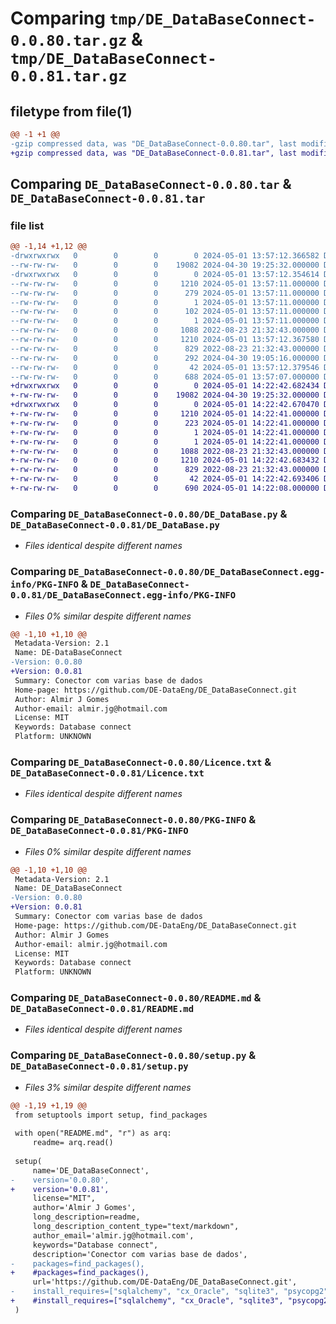 # Comparing `tmp/DE_DataBaseConnect-0.0.80.tar.gz` & `tmp/DE_DataBaseConnect-0.0.81.tar.gz`

## filetype from file(1)

```diff
@@ -1 +1 @@
-gzip compressed data, was "DE_DataBaseConnect-0.0.80.tar", last modified: Wed May  1 13:57:12 2024, max compression
+gzip compressed data, was "DE_DataBaseConnect-0.0.81.tar", last modified: Wed May  1 14:22:42 2024, max compression
```

## Comparing `DE_DataBaseConnect-0.0.80.tar` & `DE_DataBaseConnect-0.0.81.tar`

### file list

```diff
@@ -1,14 +1,12 @@
-drwxrwxrwx   0        0        0        0 2024-05-01 13:57:12.366582 DE_DataBaseConnect-0.0.80/
--rw-rw-rw-   0        0        0    19082 2024-04-30 19:25:32.000000 DE_DataBaseConnect-0.0.80/DE_DataBase.py
-drwxrwxrwx   0        0        0        0 2024-05-01 13:57:12.354614 DE_DataBaseConnect-0.0.80/DE_DataBaseConnect.egg-info/
--rw-rw-rw-   0        0        0     1210 2024-05-01 13:57:11.000000 DE_DataBaseConnect-0.0.80/DE_DataBaseConnect.egg-info/PKG-INFO
--rw-rw-rw-   0        0        0      279 2024-05-01 13:57:11.000000 DE_DataBaseConnect-0.0.80/DE_DataBaseConnect.egg-info/SOURCES.txt
--rw-rw-rw-   0        0        0        1 2024-05-01 13:57:11.000000 DE_DataBaseConnect-0.0.80/DE_DataBaseConnect.egg-info/dependency_links.txt
--rw-rw-rw-   0        0        0      102 2024-05-01 13:57:11.000000 DE_DataBaseConnect-0.0.80/DE_DataBaseConnect.egg-info/requires.txt
--rw-rw-rw-   0        0        0        1 2024-05-01 13:57:11.000000 DE_DataBaseConnect-0.0.80/DE_DataBaseConnect.egg-info/top_level.txt
--rw-rw-rw-   0        0        0     1088 2022-08-23 21:32:43.000000 DE_DataBaseConnect-0.0.80/Licence.txt
--rw-rw-rw-   0        0        0     1210 2024-05-01 13:57:12.367580 DE_DataBaseConnect-0.0.80/PKG-INFO
--rw-rw-rw-   0        0        0      829 2022-08-23 21:32:43.000000 DE_DataBaseConnect-0.0.80/README.md
--rw-rw-rw-   0        0        0      292 2024-04-30 19:05:16.000000 DE_DataBaseConnect-0.0.80/pyproject.toml
--rw-rw-rw-   0        0        0       42 2024-05-01 13:57:12.379546 DE_DataBaseConnect-0.0.80/setup.cfg
--rw-rw-rw-   0        0        0      688 2024-05-01 13:57:07.000000 DE_DataBaseConnect-0.0.80/setup.py
+drwxrwxrwx   0        0        0        0 2024-05-01 14:22:42.682434 DE_DataBaseConnect-0.0.81/
+-rw-rw-rw-   0        0        0    19082 2024-04-30 19:25:32.000000 DE_DataBaseConnect-0.0.81/DE_DataBase.py
+drwxrwxrwx   0        0        0        0 2024-05-01 14:22:42.670470 DE_DataBaseConnect-0.0.81/DE_DataBaseConnect.egg-info/
+-rw-rw-rw-   0        0        0     1210 2024-05-01 14:22:41.000000 DE_DataBaseConnect-0.0.81/DE_DataBaseConnect.egg-info/PKG-INFO
+-rw-rw-rw-   0        0        0      223 2024-05-01 14:22:41.000000 DE_DataBaseConnect-0.0.81/DE_DataBaseConnect.egg-info/SOURCES.txt
+-rw-rw-rw-   0        0        0        1 2024-05-01 14:22:41.000000 DE_DataBaseConnect-0.0.81/DE_DataBaseConnect.egg-info/dependency_links.txt
+-rw-rw-rw-   0        0        0        1 2024-05-01 14:22:41.000000 DE_DataBaseConnect-0.0.81/DE_DataBaseConnect.egg-info/top_level.txt
+-rw-rw-rw-   0        0        0     1088 2022-08-23 21:32:43.000000 DE_DataBaseConnect-0.0.81/Licence.txt
+-rw-rw-rw-   0        0        0     1210 2024-05-01 14:22:42.683432 DE_DataBaseConnect-0.0.81/PKG-INFO
+-rw-rw-rw-   0        0        0      829 2022-08-23 21:32:43.000000 DE_DataBaseConnect-0.0.81/README.md
+-rw-rw-rw-   0        0        0       42 2024-05-01 14:22:42.693406 DE_DataBaseConnect-0.0.81/setup.cfg
+-rw-rw-rw-   0        0        0      690 2024-05-01 14:22:08.000000 DE_DataBaseConnect-0.0.81/setup.py
```

### Comparing `DE_DataBaseConnect-0.0.80/DE_DataBase.py` & `DE_DataBaseConnect-0.0.81/DE_DataBase.py`

 * *Files identical despite different names*

### Comparing `DE_DataBaseConnect-0.0.80/DE_DataBaseConnect.egg-info/PKG-INFO` & `DE_DataBaseConnect-0.0.81/DE_DataBaseConnect.egg-info/PKG-INFO`

 * *Files 0% similar despite different names*

```diff
@@ -1,10 +1,10 @@
 Metadata-Version: 2.1
 Name: DE-DataBaseConnect
-Version: 0.0.80
+Version: 0.0.81
 Summary: Conector com varias base de dados
 Home-page: https://github.com/DE-DataEng/DE_DataBaseConnect.git
 Author: Almir J Gomes
 Author-email: almir.jg@hotmail.com
 License: MIT
 Keywords: Database connect
 Platform: UNKNOWN
```

### Comparing `DE_DataBaseConnect-0.0.80/Licence.txt` & `DE_DataBaseConnect-0.0.81/Licence.txt`

 * *Files identical despite different names*

### Comparing `DE_DataBaseConnect-0.0.80/PKG-INFO` & `DE_DataBaseConnect-0.0.81/PKG-INFO`

 * *Files 0% similar despite different names*

```diff
@@ -1,10 +1,10 @@
 Metadata-Version: 2.1
 Name: DE_DataBaseConnect
-Version: 0.0.80
+Version: 0.0.81
 Summary: Conector com varias base de dados
 Home-page: https://github.com/DE-DataEng/DE_DataBaseConnect.git
 Author: Almir J Gomes
 Author-email: almir.jg@hotmail.com
 License: MIT
 Keywords: Database connect
 Platform: UNKNOWN
```

### Comparing `DE_DataBaseConnect-0.0.80/README.md` & `DE_DataBaseConnect-0.0.81/README.md`

 * *Files identical despite different names*

### Comparing `DE_DataBaseConnect-0.0.80/setup.py` & `DE_DataBaseConnect-0.0.81/setup.py`

 * *Files 3% similar despite different names*

```diff
@@ -1,19 +1,19 @@
 from setuptools import setup, find_packages
 
 with open("README.md", "r") as arq:
     readme= arq.read()
 
 setup(
     name='DE_DataBaseConnect',
-    version='0.0.80',
+    version='0.0.81',
     license="MIT",
     author='Almir J Gomes',
     long_description=readme,
     long_description_content_type="text/markdown",
     author_email='almir.jg@hotmail.com',
     keywords="Database connect",
     description='Conector com varias base de dados',
-    packages=find_packages(),
+    #packages=find_packages(),
     url='https://github.com/DE-DataEng/DE_DataBaseConnect.git',
-    install_requires=["sqlalchemy", "cx_Oracle", "sqlite3", "psycopg2", "mysql.connector", "pymssql", "redshift_connector", "fdb", "jaydebeapi", "jpype"]
+    #install_requires=["sqlalchemy", "cx_Oracle", "sqlite3", "psycopg2", "mysql.connector", "pymssql", "redshift_connector", "fdb", "jaydebeapi", "jpype"]
 )
```

